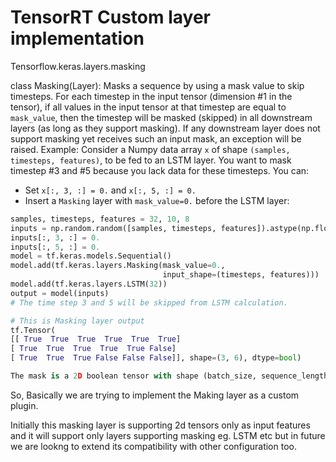 # TensorRT Custom layer implementation
Tensorflow.keras.layers.masking

class Masking(Layer):
  Masks a sequence by using a mask value to skip timesteps.
  For each timestep in the input tensor (dimension #1 in the tensor),
  if all values in the input tensor at that timestep
  are equal to `mask_value`, then the timestep will be masked (skipped)
  in all downstream layers (as long as they support masking).
  If any downstream layer does not support masking yet receives such
  an input mask, an exception will be raised.
  Example:
  Consider a Numpy data array `x` of shape `(samples, timesteps, features)`,
  to be fed to an LSTM layer. You want to mask timestep #3 and #5 because you
  lack data for these timesteps. You can:
  - Set `x[:, 3, :] = 0.` and `x[:, 5, :] = 0.`
  - Insert a `Masking` layer with `mask_value=0.` before the LSTM layer:
  ```python
  samples, timesteps, features = 32, 10, 8
  inputs = np.random.random([samples, timesteps, features]).astype(np.float32)
  inputs[:, 3, :] = 0.
  inputs[:, 5, :] = 0.
  model = tf.keras.models.Sequential()
  model.add(tf.keras.layers.Masking(mask_value=0.,
                                    input_shape=(timesteps, features)))
  model.add(tf.keras.layers.LSTM(32))
  output = model(inputs)
  # The time step 3 and 5 will be skipped from LSTM calculation.
  
 # This is Masking layer output 
  tf.Tensor(
[[ True  True  True  True  True  True]
 [ True  True  True  True  True False]
 [ True  True  True False False False]], shape=(3, 6), dtype=bool)

The mask is a 2D boolean tensor with shape (batch_size, sequence_length), where each individual False entry indicates that the corresponding timestep should be ignored during processing.
  ```
  
So, Basically we are trying to implement the Making layer as a custom plugin.

Initially this masking layer is supporting 2d tensors only as input features and it will support only layers  supporting masking eg. LSTM etc
but in future we are lookng to extend its compatibility with other configuration too.
  
  
  
  
  
  
  
  

